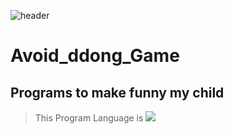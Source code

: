 ![header](https://capsule-render.vercel.app/api?type=shark&color=auto&height=300&section=header&text=dodge%20ddong&fontSize=90)

# Avoid_ddong_Game

## Programs to make funny my child 

> This Program Language is <img src="https://img.shields.io/badge/Python-3776AB?style=flat&logo=Python&logoColor=black"/>
